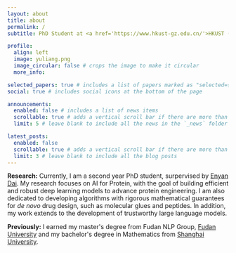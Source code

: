 ```yaml
---
layout: about
title: about
permalink: /
subtitle: PhD Student at <a href='https://www.hkust-gz.edu.cn/'>HKUST (GZ)</a><br/><br/><br/><span lang="fr"><em>La seule façon de lutter contre la peste, c’est l’honnêteté.</em></span><br/>(The only way to fight the plague is with decency.)<br/>&mdash; Albert Camus

profile:
  align: left
  image: yuliang.png
  image_circular: false # crops the image to make it circular
  more_info:

selected_papers: true # includes a list of papers marked as "selected={true}"
social: true # includes social icons at the bottom of the page

announcements:
  enabled: false # includes a list of news items
  scrollable: true # adds a vertical scroll bar if there are more than 3 news items
  limit: 5 # leave blank to include all the news in the `_news` folder

latest_posts:
  enabled: false
  scrollable: true # adds a vertical scroll bar if there are more than 3 new posts items
  limit: 3 # leave blank to include all the blog posts
---
```



**Research:** Currently, I am a second year PhD student, surpervised by [Enyan Dai](https://enyandai.github.io/). My research focuses on AI for Protein, with the goal of building efficient and robust deep learning models to advance protein engineering. I am also dedicated to developing algorithms with rigorous mathematical guarantees for <i>de novo</i> drug design, such as molecular glues and peptides. In addition, my work extends to the development of trustworthy large language models.

**Previously:** I earned my master's degree from Fudan NLP Group, [Fudan University](https://www.fudan.edu.cn/) and my bachelor's degree in Mathematics from [Shanghai University](https://shu.edu.cn).